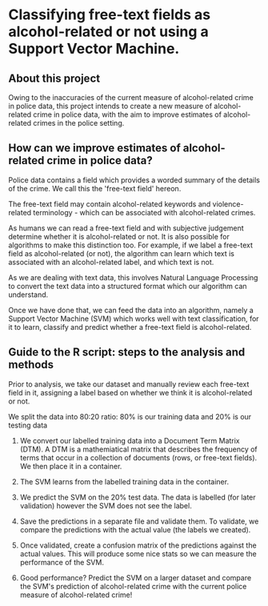# Classifying free-text fields as alcohol-related or not using a Support Vector Machine.




## About this project

Owing to the inaccuracies of the current measure of alcohol-related crime in police data, this project intends to create a new measure of alcohol-related crime in police data, with the aim to improve estimates of alcohol-related crimes in the police setting. 


## How can we improve estimates of alcohol-related crime in police data?

Police data contains a field which provides a worded summary of the details of the crime. We call this the 'free-text field' hereon. 

The free-text field may contain alcohol-related keywords and violence-related terminology - which can be associated with alcohol-related crimes. 

As humans we can read a free-text field and with subjective judgement determine whether it is alcohol-related or not. 
It is also possible for algorithms to make this distinction too. For example, if we label a free-text field as alcohol-related (or not), the algorithm can learn which text is associated with an alcohol-related label, and which text is not.

As we are dealing with text data, this involves Natural Language Processing to convert the text data into a structured format which our algorithm can understand. 

Once we have done that, we can feed the data into an algorithm, namely a Support Vector Machine (SVM) which works well with text classification, for it to learn, classify and predict whether a free-text field is alcohol-related. 




## Guide to the R script: steps to the analysis and methods

Prior to analysis, we take our dataset and manually review each free-text field in it, assigning a label based on whether we think it is alcohol-related or not.

We split the data into 80:20 ratio: 80% is our training data and 20% is our testing data

1. We convert our labelled training data into a Document Term Matrix (DTM). A DTM is a mathemiatical matrix that describes the frequency of terms that occur in a collection of documents (rows, or free-text fields). We then place it in a container.

2. The SVM learns from the labelled training data in the container.

3. We predict the SVM on the 20% test data. The data is labelled (for later validation) however the SVM does not see the label. 

4. Save the predictions in a separate file and validate them. To validate, we compare the predictions with the actual value (the labels we created).

5. Once validated, create a confusion matrix of the predictions against the actual values. This will produce some nice stats so we can measure the performance of the SVM. 

6. Good performance? Predict the SVM on a larger dataset and compare the SVM's prediction of alcohol-related crime with the current police measure of alcohol-related crime! 
